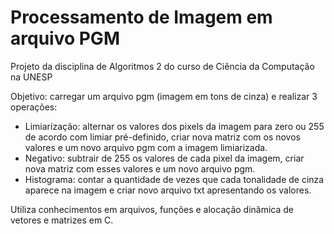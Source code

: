 # Processamento de Imagem em arquivo PGM
Projeto da disciplina de Algoritmos 2 do curso de Ciência da Computação na UNESP

Objetivo: carregar um arquivo pgm (imagem em tons de cinza) e realizar 3 operações: 
<br />
- Limiarização: alternar os valores dos pixels da imagem para zero ou 255 de acordo com limiar pré-definido, criar nova matriz com os novos valores e um novo arquivo pgm com a imagem limiarizada.
- Negativo: subtrair de 255 os valores de cada pixel da imagem, criar nova matriz com esses valores e um novo arquivo pgm.
- Histograma: contar a quantidade de vezes que cada tonalidade de cinza aparece na imagem e criar novo arquivo txt apresentando os valores.

Utiliza conhecimentos em arquivos, funções e alocação dinâmica de vetores e matrizes em C.
